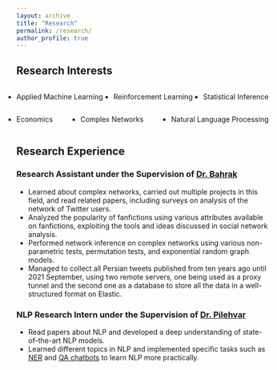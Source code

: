 ```yaml
---
layout: archive
title: "Research"
permalink: /research/
author_profile: true
---
```



## Research Interests


<div>
<div style="display:flex;justify-content:space-between">
<p style="display:list-item">
Applied Machine Learning
</p>
<p style="display:list-item">
Reinforcement Learning
</p>
<p style="display:list-item">
Statistical Inference
</p>
</div>

<div style="display:flex;justify-content:space-between">
<p style="display:list-item">
Economics
</p>
<p style="display:list-item">
Complex Networks
</p>
<p style="display:list-item">
Natural Language Processing
</p>
</div>
</div>

## Research Experience

### Research Assistant under the Supervision of [Dr. Bahrak](https://profile.ut.ac.ir/en/~bahrak)

- Learned about complex networks, carried out multiple projects in this field, and read related papers, including surveys on analysis of the network of Twitter users.
- Analyzed the popularity of fanfictions using various attributes available on fanfictions, exploiting the tools and ideas discussed in social network analysis.
- Performed network inference on complex networks using various non-parametric tests, permutation tests, and exponential random graph models.
- Managed to collect all Persian tweets published from ten years ago until 2021 September, using two remote servers, one being used as a proxy tunnel and the second one as a database to store all the data in a well-structured format on Elastic.

### NLP Research Intern under the Supervision of [Dr. Pilehvar](https://pilehvar.github.io/)

- Read papers about NLP and developed a deep understanding of state-of-the-art NLP models.
- Learned different topics in NLP and implemented specific tasks such as [NER](https://github.com/zhpinkman/NER-model) and [QA chatbots](https://github.com/zhpinkman/chatbot-using-seq2seq) to learn NLP more practically.
